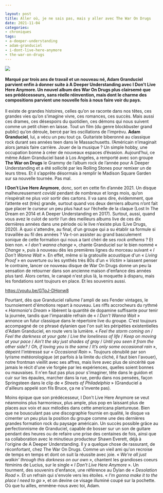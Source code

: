 ```yaml
---

layout: post
title: Aller où, je ne sais pas, mais y aller avec The War On Drugs
date: 2021-11-04
categories:
- chroniques
tags:
- a-deeper-understanding
- adam-granduciel
- i-dont-live-here-anymore
- the-war-on-drugs
---
```


![](images/the-war-on-drugs-i-dont-live-here-anymore-scaled-e1626704679508.jpeg)

#### **Marqué par trois ans de travail et un nouveau né, Adam Granduciel parvient enfin à donner suite à A Deeper Understanding avec I Don't Live Here Anymore. Un nouvel album des War On Drugs plus clairsemé que ses prédécesseurs, sans réelle réinvention, mais dont le charme des compositions parvient une nouvelle fois à nous faire voir du pays.**

<!--more-->

Il existe de grandes histoires, celles qu’on se raconte dans nos têtes, ces grandes vies qu’on s’imagine vivre, ces romances, ces succès. Mais aussi ces drames, ces désespoirs du quotidien, ces démons qui nous suivent comme un petit chien en laisse. Tout un film (du genre blockbuster grand public) qu’on déroule, bercé par les oscillations de l’imprévu. **Adam Granduciel**, lui, a vécu un peu tout ça. Guitariste biberonné au classique rock durant ses années teen dans le Massachusetts. l’Américain n’imaginait alors jamais faire carrière. Jouer de la musique ? Un simple hobby, une occupation bonne à créer de nouveaux espaces d’évasion. Aujourd’hui, ce même Adam Granduciel basé à Los Angeles, a remporté avec son groupe **The War on Drugs** le Grammy de l’album rock de l’année pour A Deeper Understanding et a été sollicité par les Rolling Stones pour remixer un de leurs titres. Et il s’apprête désormais à remplir le Madison Square Garden sur sa nouvelle tournée. Pas mal.

**I Don’t Live Here Anymore**, donc, sort en cette fin d’année 2021. Un disque malheureusement _covidé_ pendant de nombreux et longs mois, qu’on n’espérait ne plus voir sortir des cartons. Il va sans dire, évidemment, que l’attente est (très) grande, surtout quand vos deux derniers albums n’ont fait que placer le curseur un peu plus haut sur l’échelle de la claque (Lost In The Dream en 2014 et A Deeper Understanding en 2017). Surtout, aussi, quand vous avez le culot de sortir l’un des meilleurs albums live de ces dix dernières années dans une période où le live n’existe plus (Live Drugs, 2020). À quoi s'attendre, au final, d'un groupe qui a su établir sa formule si travaillée au fil des années ? Va-t-on assister au grand basculement sonique de cette formation qui nous a tant chéri de ses _rock anthems_ ? Et bien non. « _I don't wanna change_ », chante Granduciel sur le bien nommé « _Change_ », puis à nouveau dès les premières lignes du morceau suivant « _I Don't Wanna Wait_ ». En effet, même si la gratouille acoustique d'un « _Living Proof_ » en ouverture ou les synthés très 80s d'un « _Victim_ » laissent penser le contraire, lancer ce nouveau disque de War On Drugs donne un peu la sensation de retourner dans son ancienne maison d'enfance des années plus tard. Alors certes, le canapé n'est plus là, la moquette à disparu, mais les fondations sont toujours en place. Et les souvenirs aussi.

https://youtu.be/GTpJ-DHpnw8

Pourtant, dès que Granduciel rallume l'ampli de ses Fender vintages, le tournoiement d'émotions repart à nouveau. Les riffs accrocheurs du rythmé « _Harmonia's Dream_ » libèrent la quantité de dopamine suffisante pour tenir la journée, tandis que l'imparable refrain de « _I Don't Wanna Wait_ » annonce un futur classique dans le répertoire live du groupe. C'est toujours accompagné de ce phrasé dylanien que l'on suit les péripéties existentielles d'Adam Granduciel, en route vers la lumière. « _Feel the storm coming on_ / _Feel the darkness at your gate_ / _Live the loneliness of life_ / _Keep on moving at your pace_ / _Ain’t the sky just shades of gray_ / _Until you seen it from the other side?_ / _Oh, if loving you is the same_ / _It’s only some occasional rain_ », dépeint l'intéressé sur « _Occasional Rain_ ». Toujours obnubilé par son lyrisme météorologique (et parfois à la limite du cliché, il faut bien l'avouer), notre frontman vieillit avec ses affres, mais livre avec plus de sincérité que jamais le récit d'une vie forgée par les expériences, quelles soient bonnes ou mauvaises. Il n'en faut pas plus pour s'imaginer, tête dans le guidon et cuir sur les épaules, marcher dans la rue, perdu dans nos pensées, façon Springsteen dans le clip de « _Streets of Philadelphia_ » (Granduciel a d'ailleurs appelé son fils Bruce, ça ne s'invente pas).

Moins épique que son prédécesseur, I Don't Live Here Anymore se veut néanmoins plus harmonieux, plus ample, plus pop en laissant plus de places aux voix et aux mélodies dans cette americana plantureuse. Bien que ne bousculant pas une discographie fournie en qualité, le disque va cimenter un peu plus la position du groupe comme une des dernières grandes formation rock du paysage américain. Un succès possible grâce au perfectionnisme de Granduciel, capable de bosser sur un son de guitare pendant des heures ou de refaire une prise des centaines de fois, ainsi que sa collaboration avec le minutieux producteur Shawn Everett, déjà à l'origine de A Deeper Understanding. Il y a quelque chose de rassurant, de réconfortant, chez The War On Drugs. Comme un vieil ami qu'on recroise de temps en temps et dont on suit la réussite avec joie. « _We're all just walkin' through this darkness on our own_ », chantent les grandioses coeurs féminins de Lucius, sur le single « _I Don't Live Here Anymore_ ». Un tourment, des souvenirs d'enfance, une référence au Dylan de « _Desolation Road_ ». Et un refrain qui s'envole vers les étoiles. « _I'm gonna make it to_ _the place I need to go_ », et on devine ce visage illuminé coupé sur la pochette. Où que tu ailles, emmène-nous avec toi, Adam.
